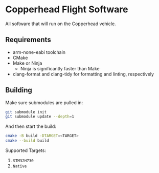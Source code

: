 # Copperhead Flight Software

All software that will run on the Copperhead vehicle.

## Requirements
- arm-none-eabi toolchain
- CMake
- Make or Ninja
  - Ninja is significantly faster than Make
- clang-format and clang-tidy for formatting and linting, respectively

## Building
Make sure submodules are pulled in:
```bash
git submodule init
git submodule update --depth=1
```
And then start the build:
```bash
cmake -B build -DTARGET=<TARGET>
cmake --build build
```

Supported Targets:
1. `STM32H730`
2. `Native`
